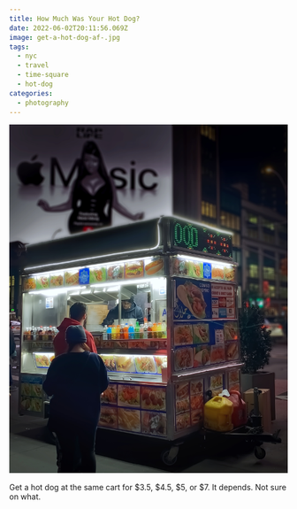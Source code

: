 ```yaml
---
title: How Much Was Your Hot Dog?
date: 2022-06-02T20:11:56.069Z
image: get-a-hot-dog-af-.jpg
tags:
  - nyc
  - travel
  - time-square
  - hot-dog
categories:
  - photography
---
```

![hot dog stand in time square](get-a-hot-dog-af-.jpg)

Get a hot dog at the same cart for $3.5, $4.5, $5, or $7. It depends. Not sure on what.